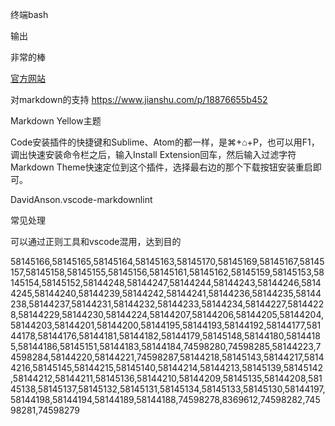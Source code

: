 终端bash

输出

非常的棒


[官方网站](https://code.visualstudio.com/)


对markdown的支持
https://www.jianshu.com/p/18876655b452

Markdown Yellow主题

Code安装插件的快捷键和Sublime、Atom的都一样，是⌘+⌂+P，也可以用F1，调出快速安装命令栏之后，输入Install Extension回车，然后输入过滤字符Markdown Theme快速定位到这个插件，选择最右边的那个下载按钮安装重启即可。


DavidAnson.vscode-markdownlint



常见处理

可以通过正则工具和vscode混用，达到目的

58145166,58145165,58145164,58145163,58145170,58145169,58145167,58145157,58145158,58145155,58145156,58145161,58145162,58145159,58145153,58145154,58145152,58144248,58144247,58144244,58144243,58144246,58144245,58144240,58144239,58144242,58144241,58144236,58144235,58144238,58144237,58144231,58144232,58144233,58144234,58144227,58144228,58144229,58144230,58144224,58144207,58144206,58144205,58144204,58144203,58144201,58144200,58144195,58144193,58144192,58144177,58144178,58144176,58144181,58144182,58144179,58145148,58144180,58144185,58144186,58145151,58144183,58144184,74598280,74598285,58144223,74598284,58144220,58144221,74598287,58144218,58145143,58144217,58144216,58145145,58144215,58145140,58144214,58144213,58145139,58145142,58144212,58144211,58145136,58144210,58144209,58145135,58144208,58145138,58145137,58145132,58145131,58145134,58145133,58145130,58144197,58144198,58144194,58144189,58144188,74598278,8369612,74598282,74598281,74598279